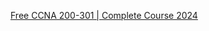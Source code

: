 [Free CCNA 200-301 | Complete Course 2024](https://www.youtube.com/playlist?list=PLxbwE86jKRgMpuZuLBivzlM8s2Dk5lXBQ)  
